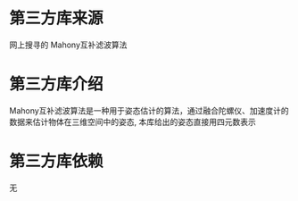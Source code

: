# 第三方库来源
网上搜寻的 Mahony互补滤波算法

# 第三方库介绍
Mahony互补滤波算法是一种用于姿态估计的算法，通过融合陀螺仪、加速度计的数据来估计物体在三维空间中的姿态,
本库给出的姿态直接用四元数表示

# 第三方库依赖
无